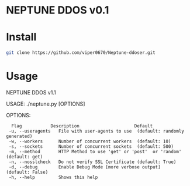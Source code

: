 # NEPTUNE DDOS v0.1


# Install
```sh
git clone https://github.com/viper0670/Neptune-ddoser.git
```
 # Usage
 
NEPTUNE DDOS v1.1 

 USAGE: ./neptune.py <url> [OPTIONS]

 OPTIONS:
    
      Flag           Description                     Default
     -u, --useragents   File with user-agents to use  (default: randomly generated)
     -w, --workers      Number of concurrent workers  (default: 10)
     -s, --sockets      Number of concurrent sockets  (default: 500)
     -m, --method       HTTP Method to use 'get' or 'post'  or 'random'  (default: get)
     -n, --nosslcheck   Do not verify SSL Certificate (default: True)
     -d, --debug        Enable Debug Mode [more verbose output]           (default: False)
     -h, --help         Shows this help
